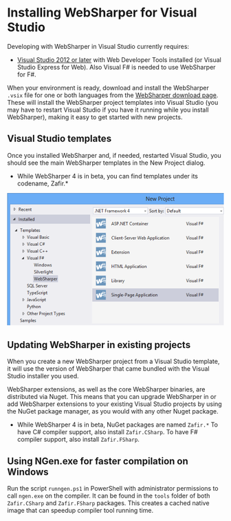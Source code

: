 # Installing WebSharper for Visual Studio

Developing with WebSharper in Visual Studio currently requires:

* [Visual Studio 2012 or later][vs] with Web Developer Tools installed (or Visual Studio Express for Web).
Also Visual F# is needed to use WebSharper for F#.

When your environment is ready, download and install the
WebSharper `.vsix` file for one or both languages from the [WebSharper download page][downloads].
These will install the WebSharper project templates into Visual Studio
(you may have to restart Visual Studio if you have it running while
you install WebSharper), making it easy to get started with new projects.

## Visual Studio templates

Once you installed WebSharper and, if needed, restarted Visual Studio, you should see the main WebSharper templates in the New Project dialog.
* While WebSharper 4 is in beta, you can find templates under its codename, Zafir.*

![Visual Studio templates](images/VisualStudioTemplates.png)


## Updating WebSharper in existing projects

When you create a new WebSharper project from a Visual Studio template,
it will use the version of WebSharper that came bundled with the 
Visual Studio installer you used.

WebSharper extensions, as well as the core WebSharper binaries, are
distributed via Nuget. This means that you can upgrade WebSharper in
or add WebSharper extensions to your existing Visual Studio projects
by using the NuGet package manager, as you would with any other Nuget
package.

* While WebSharper 4 is in beta, NuGet packages are named `Zafir.*`
To have C# compiler support, also install `Zafir.CSharp`.
To have F# compiler support, also install `Zafir.FSharp`.

[downloads]: http://websharper.com/downloads
[vs]: http://www.microsoft.com/visualstudio/eng/downloads

## Using NGen.exe for faster compilation on Windows

Run the script `runngen.ps1` in PowerShell with administrator permissions to call `ngen.exe` on the compiler.
It can be found in the `tools` folder of both `Zafir.CSharp` and `Zafir.FSharp` packages.
This creates a cached native image that can speedup compiler tool running time.